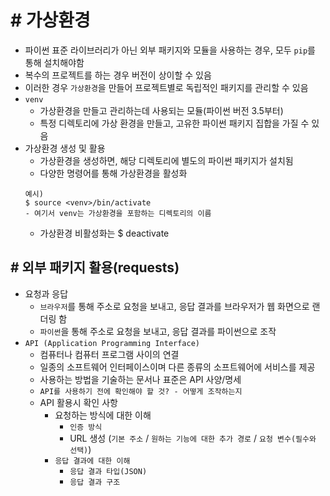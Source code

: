 # # 가상환경

- 파이썬 표준 라이브러리가 아닌 외부 패키지와 모듈을 사용하는 경우, 모두 `pip`를 통해 설치해야함
- 복수의 프로젝트를 하는 경우 버전이 상이할 수 있음
- 이러한 경우 `가상환경`을 만들어 프로젝트별로 독립적인 패키지를 관리할 수 있음
- `venv`
    - 가상환경을 만들고 관리하는데 사용되는 모듈(파이썬 버전 3.5부터)
    - 특정 디렉토리에 가상 환경을 만들고, 고유한 파이썬 패키지 집합을 가질 수 있음
- 가상환경 생성 및 활용
    - 가상환경을 생성하면, 해당 디렉토리에 별도의 파이썬 패키지가 설치됨
    - 다양한 명령어를 통해 가상환경을 활성화
    ```
    예시)
    $ source <venv>/bin/activate
    - 여기서 venv는 가상환경을 포함하는 디렉토리의 이름
    ```
    - 가상환경 비활성화는 $ deactivate

## # 외부 패키지 활용(requests)
- 요청과 응답
    - `브라우저`를 통해 주소로 요청을 보내고, 응답 결과를 브라우저가 웹 화면으로 랜더링 함
    - `파이썬`을 통해 주소로 요청을 보내고, 응답 결과를 파이썬으로 조작
- `API (Application Programming Interface)`
    - 컴퓨터나 컴퓨터 프로그램 사이의 연결
    - 일종의 소프트웨어 인터페이스이며 다른 종류의 소프트웨어에 서비스를 제공
    - 사용하는 방법을 기술하는 문서나 표준은 API 사양/명세
    - `API를 사용하기 전에 확인해야 할 것? - 어떻게 조작하는지`
    - API 활용시 확인 사항
        - 요청하는 방식에 대한 이해
            - `인증 방식`
            - URL 생성 (`기본 주소` / `원하는 기능에 대한 추가 경로` / `요청 변수(필수와 선택)`)
        - `응답 결과에 대한 이해`
            - `응답 결과 타입(JSON)`
            - `응답 결과 구조`